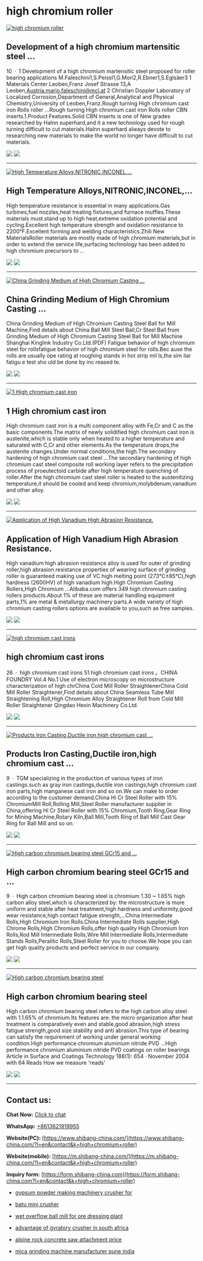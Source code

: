 # high chromium roller

<a href="https://swt.shibang-china.com/?l=en&img&k=high+chromium+roller" target="_blank">![high chromium roller](http://static.shibang-china.com/all-800x300/528.jpg)</a>

## Development of a high chromium martensitic steel …
10&ensp;&#0183;&ensp;1 Development of a high chromium martensitic steel proposed for roller bearing applications M.Faleschini1,S.Peissl1,G.Mori2,R.Ebner1,S.Egls&#228;er3 1 Materials Center Leoben,Franz Josef Strasse 13,A Leoben,Austria.mario.faleschini@mcl.at 2 Christian Doppler Laboratory of Localized Corrosion,Department of General,Analytical and Physical Chemistry,University of Leoben,Franz.Rough turning High chromium cast iron Rolls roller …Rough turning High chromium cast iron Rolls roller CBN inserts.1.Product Features.Solid CBN inserts is one of New grades researched by Halnn superhard,and it a new technology used for rough turning difficult to cut materials.Halnn superhard always devote to researching new materials to make the world no longer have difficult to cut materials.


<a href="https://whatsapp.shibangsoft.com/WhatsApp.php" target="_blank" title="WhatsApp">![](http://static.shibang-china.com/icon/whatsapp.png)</a> <a href="https://swt.shibang-china.com/?l=en&icon&k=high+chromium+roller" target="_blank">![](http://static.shibang-china.com/icon/chat-en.png)</a>

---

<a href="https://swt.shibang-china.com/?l=en&img&k=high+chromium+roller" target="_blank">![High Temperature Alloys,NITRONIC,INCONEL,…](http://static.shibang-china.com/all-800x300/1047.jpg)</a>

## High Temperature Alloys,NITRONIC,INCONEL,…
High temperature resistance is essential in many applications.Gas turbines,fuel nozzles,heat treating fixtures,and furnace muffles.These materials must stand up to high heat,extreme oxidation potential and cycling.Excellent high temperature strength and oxidation resistance to 2200&#176;F.Excellent forming and welding characteristics.Zhili New MaterialsRoller materials are mostly made of high chromium materials,but in order to extend the service life,surfacing technology has been added to high chromium precursors to …


<a href="https://whatsapp.shibangsoft.com/WhatsApp.php" target="_blank" title="WhatsApp">![](http://static.shibang-china.com/icon/whatsapp.png)</a> <a href="https://swt.shibang-china.com/?l=en&icon&k=high+chromium+roller" target="_blank">![](http://static.shibang-china.com/icon/chat-en.png)</a>

---

<a href="https://swt.shibang-china.com/?l=en&img&k=high+chromium+roller" target="_blank">![China Grinding Medium of High Chromium Casting …](http://static.shibang-china.com/all-800x300/725.jpg)</a>

## China Grinding Medium of High Chromium Casting …
China Grinding Medium of High Chromium Casting Steel Ball for Mill Machine,Find details about China Ball Mill Steel Ball,Cr Steel Ball from Grinding Medium of High Chromium Casting Steel Ball for Mill Machine Shanghai Kinglink Industry Co.Ltd.(PDF) Fatigue behavior of high chromium steel for rollsfatigue behavior of high chromium steel for rolls.Bec ause the rolls are usually ope rating at roughing stands in hot strip mil ls,the sim ilar fatigu e test sho uld be done by inc reased te.


<a href="https://whatsapp.shibangsoft.com/WhatsApp.php" target="_blank" title="WhatsApp">![](http://static.shibang-china.com/icon/whatsapp.png)</a> <a href="https://swt.shibang-china.com/?l=en&icon&k=high+chromium+roller" target="_blank">![](http://static.shibang-china.com/icon/chat-en.png)</a>

---

<a href="https://swt.shibang-china.com/?l=en&img&k=high+chromium+roller" target="_blank">![1 High chromium cast iron](http://static.shibang-china.com/all-800x300/173.jpg)</a>

## 1 High chromium cast iron
High chromium cast iron is a multi component alloy with Fe,Cr and C as the basic components.The matrix of newly solidified high chromium cast iron is austenite,which is stable only when heated to a higher temperature and saturated with C,Cr and other elements.As the temperature drops,the austenite changes.Under normal conditions,the high.The secondary hardening of high chromium cast steel …The secondary hardening of high chromium cast steel composite roll working layer refers to the precipitation process of proeutectoid carbide after high temperature quenching of roller.After the high chromium cast steel roller is heated to the austenitizing temperature,it should be cooled and keep chromium,molybdenum,vanadium and other alloy.


<a href="https://whatsapp.shibangsoft.com/WhatsApp.php" target="_blank" title="WhatsApp">![](http://static.shibang-china.com/icon/whatsapp.png)</a> <a href="https://swt.shibang-china.com/?l=en&icon&k=high+chromium+roller" target="_blank">![](http://static.shibang-china.com/icon/chat-en.png)</a>

---

<a href="https://swt.shibang-china.com/?l=en&img&k=high+chromium+roller" target="_blank">![Application of High Vanadium High Abrasion Resistance.](http://static.shibang-china.com/all-800x300/281.jpg)</a>

## Application of High Vanadium High Abrasion Resistance.
High vanadium high abrasion resistance alloy is used for outer of grinding roller,high abrasion resistance properties of wearing surface of grinding roller is guaranteed making use of VC high melting point (273℃&#177;85℃),high hardness (2600HV) of high vanadium high.High Chromium Casting Rollers,High Chromium …Alibaba.com offers 349 high chromium casting rollers products.About 1% of these are material handling equipment parts,1% are metal &amp; metallurgy machinery parts.A wide variety of high chromium casting rollers options are available to you,such as free samples.


<a href="https://whatsapp.shibangsoft.com/WhatsApp.php" target="_blank" title="WhatsApp">![](http://static.shibang-china.com/icon/whatsapp.png)</a> <a href="https://swt.shibang-china.com/?l=en&icon&k=high+chromium+roller" target="_blank">![](http://static.shibang-china.com/icon/chat-en.png)</a>

---

<a href="https://swt.shibang-china.com/?l=en&img&k=high+chromium+roller" target="_blank">![high chromium cast irons](http://static.shibang-china.com/all-800x300/1235.jpg)</a>

## high chromium cast irons
26&ensp;&#0183;&ensp;high chromium cast irons 51 high chromium cast irons 。CHINA FOUNDRY Vol.4 No.1 Use of electron microscopy on microstructure characterization of high chrChina Cold Mill Roller StraightenerChina Cold Mill Roller Straightener,Find details about China Seamless Tube Mill Straightening Roll,High Chromium Alloy Straightener Roll from Cold Mill Roller Straightener Qingdao Hexin Machinery Co.Ltd.


<a href="https://whatsapp.shibangsoft.com/WhatsApp.php" target="_blank" title="WhatsApp">![](http://static.shibang-china.com/icon/whatsapp.png)</a> <a href="https://swt.shibang-china.com/?l=en&icon&k=high+chromium+roller" target="_blank">![](http://static.shibang-china.com/icon/chat-en.png)</a>

---

<a href="https://swt.shibang-china.com/?l=en&img&k=high+chromium+roller" target="_blank">![Products Iron Casting,Ductile iron,high chromium cast …](http://static.shibang-china.com/all-800x300/948.jpg)</a>

## Products Iron Casting,Ductile iron,high chromium cast …
9&ensp;&#0183;&ensp;TGM specializing in the production of various types of iron castings.such as gray iron castings,ductile iron castings,high chromium cast iron parts,high manganese cast iron and so on.We can make to order according to the customer demand.China Hi Cr Steel Roller with 15% ChromiumMill Roll,Rolling Mill,Steel Roller manufacturer supplier in China,offering Hi Cr Steel Roller with 15% Chromium,Tooth Ring,Gear Ring for Mining Machine,Rotary Kiln,Ball Mill,Tooth Ring of Ball Mill Cast Gear Ring for Ball Mill and so on.


<a href="https://whatsapp.shibangsoft.com/WhatsApp.php" target="_blank" title="WhatsApp">![](http://static.shibang-china.com/icon/whatsapp.png)</a> <a href="https://swt.shibang-china.com/?l=en&icon&k=high+chromium+roller" target="_blank">![](http://static.shibang-china.com/icon/chat-en.png)</a>

---

<a href="https://swt.shibang-china.com/?l=en&img&k=high+chromium+roller" target="_blank">![High carbon chromium bearing steel GCr15 and …](http://static.shibang-china.com/all-800x300/635.jpg)</a>

## High carbon chromium bearing steel GCr15 and …
9&ensp;&#0183;&ensp;High carbon chromium bearing steel is chromium 1.30 ~ 1.65% high carbon alloy steel,which is characterized by: the microstructure is more uniform and stable after heat treatment,high hardness and uniformity,good wear resistance,high contact fatigue strength,…China Intermediate Rolls,High Chromium Iron Rolls.China Intermediate Rolls supplier,High Chrome Rolls,High Chromium Rolls,offer high quality High Chromium Iron Rolls,Rod Mill Intermediate Rolls,Wire Mill Intermediate Rolls,Intermediate Stands Rolls,Peralitic Rolls,Steel Roller for you to choose.We hope you can get high quality products and perfect service in our company.


<a href="https://whatsapp.shibangsoft.com/WhatsApp.php" target="_blank" title="WhatsApp">![](http://static.shibang-china.com/icon/whatsapp.png)</a> <a href="https://swt.shibang-china.com/?l=en&icon&k=high+chromium+roller" target="_blank">![](http://static.shibang-china.com/icon/chat-en.png)</a>

---

<a href="https://swt.shibang-china.com/?l=en&img&k=high+chromium+roller" target="_blank">![High carbon chromium bearing steel](http://static.shibang-china.com/all-800x300/526.jpg)</a>

## High carbon chromium bearing steel
High carbon chromium bearing steel refers to the high carbon alloy steel with 1.1.65% of chromium.Its features are: the micro organization after heat treatment is comparatively even and stable,good abrasion,high stress fatigue strength,good size stability and anti abrasion.This type of bearing can satisfy the requirement of working under general working condition.High performance chromium aluminium nitride PVD …High performance chromium aluminium nitride PVD coatings on roller bearings Article in Surface and Coatings Technology 188(1): 654 &#183; November 2004 with 64 Reads How we measure 'reads'


<a href="https://whatsapp.shibangsoft.com/WhatsApp.php" target="_blank" title="WhatsApp">![](http://static.shibang-china.com/icon/whatsapp.png)</a> <a href="https://swt.shibang-china.com/?l=en&icon&k=high+chromium+roller" target="_blank">![](http://static.shibang-china.com/icon/chat-en.png)</a>

---
## Contact us:

**Chat Now:** [Click to chat](https://swt.shibang-china.com?l=en&contact&k=high+chromium+roller)

**WhatsApp:**  [+8613621919955](https://whatsapp.shibangsoft.com/WhatsApp.php)

**Website(PC):** [https://www.shibang-china.com/](https://www.shibang-china.com/?l=en&contact&k=high+chromium+roller)

**Website(mobile):** [https://m.shibang-china.com/](https://m.shibang-china.com/?l=en&contact&k=high+chromium+roller)

**Inquiry form:** [https://form.shibang-china.com](https://form.shibang-china.com?l=en&contact&k=high+chromium+roller)

* [gypsum powder making machinery crusher for](../157/gypsum%20powder%20making%20machinery%20crusher%20for.md)

* [batu mini crusher](../157/batu%20mini%20crusher.md)

* [wet overflow ball mill for ore dressing plant](../158/wet%20overflow%20ball%20mill%20for%20ore%20dressing%20plant.md)

* [advantage of gyratory crusher in south africa](../158/advantage%20of%20gyratory%20crusher%20in%20south%20africa.md)

* [alpine rock concrete saw attachment price](../152/alpine%20rock%20concrete%20saw%20attachment%20price.md)

* [mica grinding machine manufacturer pune india](../154/mica%20grinding%20machine%20manufacturer%20pune%20india.md)